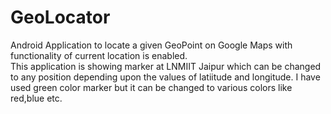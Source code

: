 # GeoLocator
Android Application to locate a given GeoPoint on Google Maps with functionality of current location is enabled.<br>
This application is showing marker at LNMIIT Jaipur which can be changed to any position depending upon the values of latiitude and longitude.
I have used green color marker but it can be changed to various colors like red,blue etc. 

